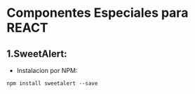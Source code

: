 # Componentes Especiales para REACT

## 1.SweetAlert:
* Instalacion por NPM:
```
npm install sweetalert --save
```
